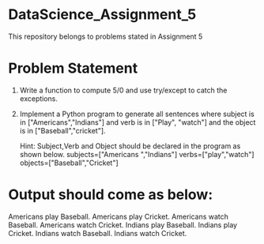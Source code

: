 # DataScience_Assignment_5
This repository belongs to problems stated in Assignment 5

# Problem Statement
1. Write a function to compute 5/0 and use try/except to catch the exceptions.

2. Implement a Python program to generate all sentences where subject is in ["Americans","Indians"] and verb is in ["Play", "watch"] and      the object is in ["Baseball","cricket"].

      Hint: Subject,Verb and Object should be declared in the program as shown below.
      subjects=["Americans ","Indians"]
      verbs=["play","watch"]
      objects=["Baseball","Cricket"]
      
# Output should come as below:
  Americans play Baseball.
  Americans play Cricket.
  Americans watch Baseball.
  Americans watch Cricket.
  Indians play Baseball.
  Indians play Cricket.
  Indians watch Baseball.
  Indians watch Cricket.
